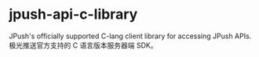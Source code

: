 jpush-api-c-library
===================

JPush's officially supported C-lang client library for accessing JPush APIs. 极光推送官方支持的 C 语言版本服务器端 SDK。
